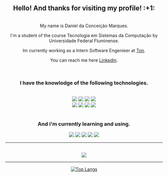 
<div align="center">
 <h2>Hello! And thanks for visiting my profile! :+1: </h2>
 <br>
 My name is Daniel da Conceição Marques.
 <p>I'm a student of the course Tecnologia em Sistemas da Computação by Universidade Federal Fluminense.</p>
 <p>Im currently working as a Intern Software Engenieer at <a href="https://www.ton.com.br/">Ton</a>.</p>
 <p>You can reach me here <a href="https://www.linkedin.com/in/daniel-marque-dev/">Linkedin</a>.</p>
  <br>
 <h3>I have the knowlodge of the following technologies.</h3>
 <br>
<div>
  <img src="https://img.shields.io/badge/Amazon_AWS_lambda-%23232F3E?logo=amazon-aws&logoColor=white&style=flat-square"/>  
  <img src="https://img.shields.io/badge/Node.js-%2343853D?&logo=node.js&logoColor=white&style=flat-square"/>  
  <img src="https://img.shields.io/badge/Terraform-%23623CE4?logo=terraform&logoColor=white&style=flat-square"/>
  <img src="https://img.shields.io/badge/GitHub_Actions-%232088FF?&logo=github-actions&logoColor=white&style=flat-square"/>  
  <br>
  
  <img src="https://img.shields.io/badge/TypeScript-%23007ACC?&logo=typescript&logoColor=white&style=flat-square"/>
  <img src="https://img.shields.io/badge/GitHub-%23181717?&logo=github&logoColor=white&style=flat-square"/>
  <img src="https://img.shields.io/badge/Ubuntu-E95420?style=for-the-badge&logo=ubuntu&logoColor=white&style=flat-square">
  <img src="https://img.shields.io/badge/MySQL-00000F?style=for-the-badge&logo=mysql&logoColor=white&style=flat-square">
<div>
<br>
<div>
  <h3>And i'm currently learning and using.</h3> 
  
<div>
<div>
  <img src="https://img.shields.io/badge/Node.js-%2343853D?&logo=node.js&logoColor=white&style=flat-square"/>
  <img src="https://img.shields.io/badge/Jest-%23C21325?&logo=jest&logoColor=white&style=flat-square"/>
  <img src="https://img.shields.io/badge/Amazon_AWS-232F3E?style=for-the-badge&logo=amazon-aws&logoColor=white&style=flat-square">
  <img src="https://img.shields.io/badge/Terraform-%23623CE4?logo=terraform&logoColor=white&style=flat-square"/>
  <img src="https://img.shields.io/badge/PostgreSQL-316192?style=for-the-badge&logo=postgresql&logoColor=white&style=flat-square">
<div>


<hr>

<br/><img src = "https://github-readme-stats.vercel.app/api?username=DanielMarquesz&show_icons=true&theme=dark&line_height=27&hide_border=true">

<hr>

[![Top Langs](https://github-readme-stats.vercel.app/api/top-langs/?username=DanielMarquesz&hide_border=true&theme=dark&show_icons=true)](https://github.com/anuraghazra/github-readme-stats)
</div>
